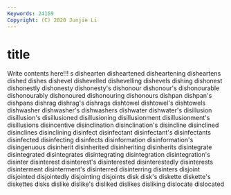 ```yaml
---
Keywords: 24169
Copyright: (C) 2020 Junjie Li
---
```


# title

Write contents here!!!
s 
dishearten 
disheartened
disheartening 
disheartens 
dished 
dishes 
dishevel 
dishevelled 
dishevelling 
dishevels 
dishing 
dishonest
dishonestly 
dishonesty 
dishonesty's 
dishonour 
dishonour's 
dishonourable 
dishonourably 
dishonoured 
dishonouring 
dishonours
dishpan 
dishpan's 
dishpans 
dishrag 
dishrag's 
dishrags 
dishtowel 
dishtowel's 
dishtowels 
dishwasher
dishwasher's 
dishwashers 
dishwater 
dishwater's 
disillusion 
disillusion's 
disillusioned 
disillusioning 
disillusionment 
disillusionment's
disillusions 
disincentive 
disinclination 
disinclination's 
disincline 
disinclined 
disinclines 
disinclining 
disinfect 
disinfectant
disinfectant's 
disinfectants 
disinfected 
disinfecting 
disinfects 
disinformation 
disinformation's 
disingenuous 
disinherit 
disinherited
disinheriting 
disinherits 
disintegrate 
disintegrated 
disintegrates 
disintegrating 
disintegration 
disintegration's 
disinter 
disinterest
disinterest's 
disinterested 
disinterestedly 
disinterests 
disinterment 
disinterment's 
disinterred 
disinterring 
disinters 
disjoint
disjointed 
disjointedly 
disjointing 
disjoints 
disk 
disk's 
diskette 
diskette's 
diskettes 
disks
dislike 
dislike's 
disliked 
dislikes 
disliking 
dislocate 
dislocated 
